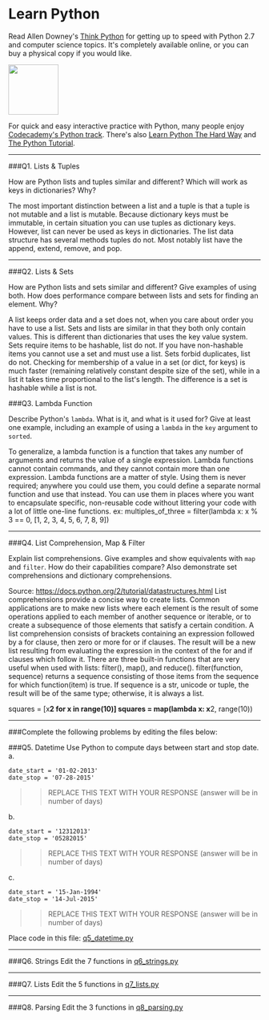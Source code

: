 # Learn Python

Read Allen Downey's [Think Python](http://www.greenteapress.com/thinkpython/) for getting up to speed with Python 2.7 and computer science topics. It's completely available online, or you can buy a physical copy if you would like.

<a href="http://www.greenteapress.com/thinkpython/"><img src="img/think_python.png" style="width: 100px;" target="_blank"></a>

For quick and easy interactive practice with Python, many people enjoy [Codecademy's Python track](http://www.codecademy.com/en/tracks/python). There's also [Learn Python The Hard Way](http://learnpythonthehardway.org/book/) and [The Python Tutorial](https://docs.python.org/2/tutorial/).

---

###Q1. Lists &amp; Tuples

How are Python lists and tuples similar and different? Which will work as keys in dictionaries? Why?

>>
The most important distinction between a list and a tuple is that a tuple is not mutable and a list is mutable.
Because dictionary keys must be immutable, in certain situation you can use tuples as dictionary keys. However, list can never be used as keys in
dictionaries. The list data structure has several methods tuples do not. Most notably list have the append, extend, remove, and pop.

---

###Q2. Lists &amp; Sets

How are Python lists and sets similar and different? Give examples of using both. How does performance compare between lists and sets for finding an element. Why?

>>
A list keeps order data and a set does not, when you care about order you have to use a list. Sets and lists are similar in that they both only contain values. This is different than dictionaries that uses the key value system. Sets require items to be hashable, list do not. If you have non-hashable items you cannot use a set and must use a list. Sets forbid duplicates, list do not. Checking for membership of a value in a set (or dict, for keys) is much faster (remaining relatively constant despite size of the set), while in a list it takes time proportional to the list's length. The difference is a set is hashable while a list is not.

###Q3. Lambda Function

Describe Python's `lambda`. What is it, and what is it used for? Give at least one example, including an example of using a `lambda` in the `key` argument to `sorted`.

>>
To generalize, a lambda function is a function that takes any number of arguments and returns the value of a single expression. Lambda functions cannot contain commands, and they cannot contain more than one expression.
Lambda functions are a matter of style. Using them is never required; anywhere you could use them, you could define a separate normal function and use that instead. You can use them in places where you want to encapsulate specific,
non-reusable code without littering your code with a lot of little one-line functions.
ex: multiples_of_three = filter(lambda x: x % 3 == 0, [1, 2, 3, 4, 5, 6, 7, 8, 9])

---

###Q4. List Comprehension, Map &amp; Filter

Explain list comprehensions. Give examples and show equivalents with `map` and `filter`. How do their capabilities compare? Also demonstrate set comprehensions and dictionary comprehensions.

>>
Source: https://docs.python.org/2/tutorial/datastructures.html
List comprehensions provide a concise way to create lists. Common applications are to make new lists where each element is the result of some operations applied to each member of another sequence or iterable,
or to create a subsequence of those elements that satisfy a certain condition. A list comprehension consists of brackets containing an expression followed by a for clause, then zero or more for or if clauses.
The result will be a new list resulting from evaluating the expression in the context of the for and if clauses which follow it. There are three built-in functions that are very useful when used with
lists: filter(), map(), and reduce(). filter(function, sequence) returns a sequence consisting of those items from the sequence for which function(item) is true. If sequence is a str, unicode or tuple,
the result will be of the same type; otherwise, it is always a list.

squares = [x**2 for x in range(10)]
squares = map(lambda x: x**2, range(10))

---

###Complete the following problems by editing the files below:

###Q5. Datetime
Use Python to compute days between start and stop date.   
a.  

```
date_start = '01-02-2013'    
date_stop = '07-28-2015'
```

>> REPLACE THIS TEXT WITH YOUR RESPONSE (answer will be in number of days)

b.  
```
date_start = '12312013'  
date_stop = '05282015'  
```

>> REPLACE THIS TEXT WITH YOUR RESPONSE (answer will be in number of days)

c.  
```
date_start = '15-Jan-1994'      
date_stop = '14-Jul-2015'  
```

>> REPLACE THIS TEXT WITH YOUR RESPONSE  (answer will be in number of days)

Place code in this file: [q5_datetime.py](python/q5_datetime.py)

---

###Q6. Strings
Edit the 7 functions in [q6_strings.py](python/q6_strings.py)

---

###Q7. Lists
Edit the 5 functions in [q7_lists.py](python/q7_lists.py)

---

###Q8. Parsing
Edit the 3 functions in [q8_parsing.py](python/q8_parsing.py)





